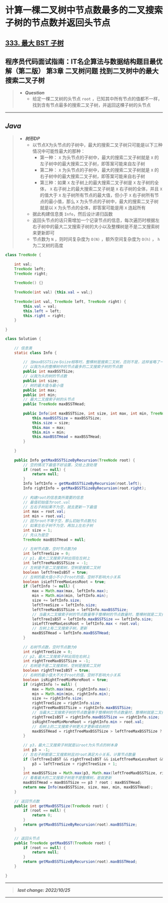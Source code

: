 # 计算一棵二叉树中节点数最多的二叉搜索子树的节点数并返回头节点

## [333. 最大 BST 子树](https://leetcode.cn/problems/largest-bst-subtree/)

## 程序员代码面试指南：IT名企算法与数据结构题目最优解（第二版） 第3章 二叉树问题 找到二叉树中的最大搜索二叉子树

> - ***Question***
>   - 给定一棵二叉树的头节点 `root` ，已知其中所有节点的值都不一样，找到含有节点最多的搜索二叉子树，并返回这棵子树的头节点

---

## *Java*

> - ***树形DP***
>   - 以节点X为头节点的子树中，最大的搜索二叉子树只可能是以下三种情况中可能性最大的那种：
>     - 第一种： `X` 为头节点的子树中，最大的搜索二叉子树就是 `X` 的左子树中的最大搜索二叉子树，即答案可能来自左子树
>     - 第二种： `X` 为头节点的子树中，最大的搜索二叉子树就是 `X` 的右子树中的最大搜索二叉子树，即答案可能来自右子树
>     - 第三种：如果 `X` 左子树上的最大搜索二叉子树是 `X` 左子树的全体， `X` 右子树上的最大搜索二叉子树是 `X` 右子树的全体，并且 `X` 的值大于 `X` 左子树所有节点的最大值，但小于 `X` 右子树所有节点的最小值，那么 `X` 为头节点的子树中，最大的搜索二叉子树就是以 `X` 为头节点的全体，即答案可能是用 `X` 连起所有
>   - 据此构建信息类 `Info`，然后设计递归函数
>   - 返回头节点的话只需增加一个记录节点的信息，每次遍历时根据左右子树中的最大二叉搜索子树的大小以及整棵树是不是二叉搜索树来更新即可
>   - 节点数为 `N` ，则时间复杂度为 `O(N)` ，额外空间复杂度为 `O(h)` ， `h` 为二叉树的高度

```java
class TreeNode {
    
    int val;
    TreeNode left;
    TreeNode right;
    
    TreeNode() {}
    
    TreeNode(int val) {this.val = val;}
    
    TreeNode(int val, TreeNode left, TreeNode right) {
        this.val = val;
        this.left = left;
        this.right = right;
    }
    
}

class Solution {
    
    // 信息类
    static class Info {
        
        // 当maxBSSTSize与size相等时，整棵树是搜索二叉树，否则不是，这样省略了一个isBST变量
        // 以我为头的整棵树中的节点最多的二叉搜索子树的节点数
        public int maxBSSTSize;
        // 以我为头的树的节点数
        public int size;
        // 树的最大值与最小值
        public int max;
        public int min;
        // 最大二叉搜索子树的头节点
        public TreeNode maxBSSTHead;
        
        public Info(int maxBSSTSize, int size, int max, int min, TreeNode maxBSSTHead) {
            this.maxBSSTSize = maxBSSTSize;
            this.size = size;
            this.max = max;
            this.min = min;
            this.maxBSSTHead = maxBSSTHead;
        }
        
    }
    
    public Info getMaxBSSTSizeByRecursion(TreeNode root) {
        // 空的情况下最值不好设置，交给上游处理
        if (root == null) {
            return null;
        }
        Info leftInfo = getMaxBSSTSizeByRecursion(root.left);
        Info rightInfo = getMaxBSSTSizeByRecursion(root.right);
        
        // 构建root的信息类所需要的信息
        // 最值初始值为root.val
        // 左右子树如果不为空，就去更新一下最值
        int max = root.val;
        int min = root.val;
        // 因为root不等于空，那么初始节点数为1
        // 如果左右子树不为空，再加上左右子树
        int size = 1;
        // 先认为是空
        TreeNode maxBSSTHead = null;
        
        // 左树节点数，空时节点数为0
        int leftTreeSize = 0;
        // p1，最大二叉搜索子树出现在左树上
        int leftTreeMaxBSSTSize = -1;
        // 左树是不是二叉搜索树，空树是搜索二叉树
        boolean leftTreeIsBST = true;
        // 左树的最大值小不小于root的值，空树不影响大小关系
        boolean isLeftTreeMaxLessRoot = true;
        if (leftInfo != null) {
            max = Math.max(max, leftInfo.max);
            min = Math.min(min, leftInfo.min);
            size += leftInfo.size;
            leftTreeSize = leftInfo.size;
            leftTreeMaxBSSTSize = leftInfo.maxBSSTSize;
            // 当最大二叉搜索子树的节点数量等于整棵树的节点数量时，整棵树就是二叉搜索子树
            leftTreeIsBST = leftInfo.maxBSSTSize == leftInfo.size;
            isLeftTreeMaxLessRoot = leftInfo.max < root.val;
            // 左树上有二叉搜索子树，更新
            maxBSSTHead = leftInfo.maxBSSTHead;
        }
        
        // 右树节点数，空时节点数为0
        int rightTreeSize = 0;
        // p2，最大二叉搜索子树出现在右树上
        int rightTreeMaxBSSTSize = -1;
        // 右树是不是二叉搜索树，空树是搜索二叉树
        boolean rightTreeIsBST = true;
        // 右树的最小值大不大于root的值，空树不影响大小关系
        boolean isRightTreeMinMoreRoot = true;
        if (rightInfo != null) {
            max = Math.max(max, rightInfo.max);
            min = Math.min(min, rightInfo.min);
            size += rightInfo.size;
            rightTreeSize = rightInfo.size;
            rightTreeMaxBSSTSize = rightInfo.maxBSSTSize;
            // 当最大二叉搜索子树的节点数量等于整棵树的节点数量时，整棵树就是二叉搜索子树
            rightTreeIsBST = rightInfo.maxBSSTSize == rightInfo.size;
            isRightTreeMinMoreRoot = rightInfo.min > root.val;
            // 右树上的二叉搜索子树更大才更新成右树的
            maxBSSTHead = rightTreeMaxBSSTSize > leftTreeMaxBSSTSize ? rightInfo.maxBSSTHead : maxBSSTHead;
        }
        
        // p3，最大二叉搜索子树就是以root为头节点的树本身
        int p3 = -1;
        // 左右子树都是二叉搜索树且对root满足大小关系，计算节点数量
        if (leftTreeIsBST && rightTreeIsBST && isLeftTreeMaxLessRoot && isRightTreeMinMoreRoot) {
            p3 = leftTreeSize + rightTreeSize + 1;
        }
        int maxBSSTSize = Math.max(p3, Math.max(leftTreeMaxBSSTSize, rightTreeMaxBSSTSize));
        // 看看最大的二叉搜索子树是不是整棵树，是就更新
        maxBSSTHead = maxBSSTSize == p3 ? root : maxBSSTHead;
        return new Info(maxBSSTSize, size, max, min, maxBSSTHead);
    }
    
    // 返回节点数
    public int getMaxBSSTSize(TreeNode root) {
        if (root == null) {
            return 0;
        }
        return getMaxBSSTSizeByRecursion(root).maxBSSTSize;
    }

    // 返回头节点
    public TreeNode getMaxBSST(TreeNode root) {
        if (root == null) {
            return null;
        }
        return getMaxBSSTSizeByRecursion(root).maxBSSTHead;
    }
    
}
```

---

> ***last change: 2022/10/25***

---
